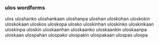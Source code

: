 
### ulos wordforms

ulos
uloshanko
uloshankaan
uloshanpa
uloshan
uloskohan
uloskokin
uloskokaan
uloskos
uloskopa
ulosko
uloskinhan
uloskinko
uloskinkaan
uloskinpa
uloskin
uloskaanhan
uloskaanko
uloskaankin
uloskaanpa
uloskaan
ulospahan
ulospako
ulospakin
ulospakaan
ulospas
ulospa

